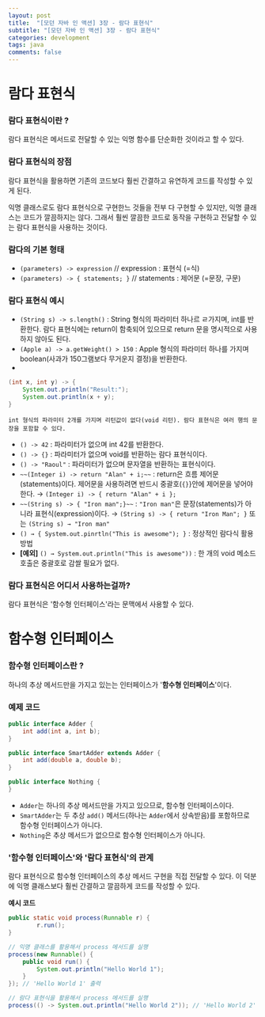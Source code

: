 ```yaml
---
layout: post
title:  "[모던 자바 인 액션] 3장 - 람다 표현식"
subtitle: "[모던 자바 인 액션] 3장 - 람다 표현식"
categories: development
tags: java
comments: false
---
```


# 람다 표현식

### 람다 표현식이란 ?

람다 표현식은 메서드로 전달할 수 있는 익명 함수를 단순화한 것이라고 할 수 있다. 

### 람다 표현식의 장점

람다 표현식을 활용하면 기존의 코드보다 훨씬 간결하고 유연하게 코드를 작성할 수 있게 된다. 

익명 클래스로도 람다 표현식으로 구현한느 것들을 전부 다 구현할 수 있지만, 익명 클래스는 코드가 깔끔하지는 않다. 그래서 훨씬 깔끔한 코드로 동작을 구현하고 전달할 수 있는 람다 표현식을 사용하는 것이다. 

### 람다의 기본 형태

- `(parameters) -> expression` // expression : 표현식 (=식)
- `(parameters) -> { statements; }` // statements : 제어문 (=문장, 구문)

### 람다 표현식 예시

- `(String s) -> s.length()` : String 형식의 파라미터 하나르 ㄹ가지며, int를 반환한다. 람다 표현식에는 return이 함축되어 있으므로 return 문을 명시적으로 사용하지 않아도 된다.
- `(Apple a) -> a.getWeight() > 150` : Apple 형식의 파라미터 하나를 가지며 boolean(사과가 150그램보다 무거운지 결정)을 반환한다.
- 

```java
(int x, int y) -> {
    System.out.println("Result:");
    System.out.println(x + y);
} 
```

    int 형식의 파라미터 2개를 가지며 리턴값이 없다(void 리턴). 람다 표현식은 여러 행의 문장을 포함할 수 있다. 

- `() -> 42` : 파라미터가 없으며 int 42를 반환한다.
- `() -> {}` : 파라미터가 없으며 void를 반환하는 람다 표현식이다.
- `() -> "Raoul"`  : 파라미터가 없으며 문자열을 반환하는 표현식이다.
- `~~(Integer i) -> return "Alan" + i;~~` : return은 흐름 제어문(statements)이다. 제어문을 사용하려면 반드시 중괄호(`{}`}안에 제어문을 넣어야 한다. 
→ `(Integer i) -> { return "Alan" + i };`
- `~~(String s) -> { "Iron man";}~~` : `"Iron man"`은 문장(statements)가 아니라 표현식(expression)이다. 
→ `(String s) -> { return "Iron Man"; }` 또는 `(String s) → "Iron man"`
- `() → { System.out.pinrtln("This is awesome"); }` : 정상적인 람다식 활용 방법
- **[예외]** `() → System.out.println("This is awesome"))` : 한 개의 void 메소드 호출은 중괄호로 감쌀 필요가 없다.

### 람다 표현식은 어디서 사용하는걸까?

람다 표현식은 '함수형 인터페이스'라는 문맥에서 사용할 수 있다. 

# 함수형 인터페이스

### 함수형 인터페이스란 ?

하나의 추상 메서드만을 가지고 있는는 인터페이스가 '**함수형 인터페이스**'이다. 

### 예제 코드

```java
public interface Adder {
    int add(int a, int b);
}

public interface SmartAdder extends Adder {
    int add(double a, double b);
}

public interface Nothing {
}
```

- `Adder`는 하나의 추상 메서드만을 가지고 있으므로, 함수형 인터페이스이다.
- `SmartAdder`는 두 추상 `add()` 메서드(하나는 `Adder`에서 상속받음)를 포함하므로 함수형 인터페이스가 아니다.
- `Nothing`은 추상 메서드가 없으므로 함수형 인터페이스가 아니다.

### '함수형 인터페이스'와 '람다 표현식'의 관계

람다 표현식으로 함수형 인터페이스의 추상 메서드 구현을 직접 전달할 수 있다. 이 덕분에 익명 클래스보다 훨씬 간결하고 깔끔하게 코드를 작성할 수 있다. 

**예시 코드**

```java
public static void process(Runnable r) {
		r.run();
}

// 익명 클래스를 활용해서 process 메서드를 실행
process(new Runnable() {
    public void run() {
        System.out.println("Hello World 1");
    }
}); // 'Hello World 1' 출력

// 람다 표현식을 활용해서 process 메서드를 실행
process(() -> System.out.println("Hello World 2")); // 'Hello World 2' 출력
```